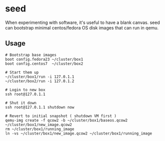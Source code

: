 seed
====

When experimenting with software, it's useful to have a blank canvas.
seed can bootstrap minimal centos/fedora OS disk images that can run in qemu.

Usage
----------
    # Bootstrap base images
    boot config.fedora23 ~/cluster/box1
    boot config.centos7  ~/cluster/box2

    # Start them up
    ~/cluster/box1/run -i 127.0.1.1
    ~/cluster/box2/run -i 127.0.1.2

    # Login to new box
    ssh root@127.0.1.1

    # Shut it down
    ssh root@127.0.1.1 shutdown now

    # Revert to initial snapshot ( shutdown VM first )
    qemu-img create -f qcow2 -b ~/cluster/box1/baseos.qcow2 ~/cluster/box1/new_image.qcow2
    rm ~/cluster/box1/running_image
    ln -vs ~/cluster/box1/new_image.qcow2 ~/cluster/box1/running_image

